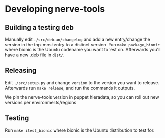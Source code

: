 # Developing nerve-tools


## Building a testing deb

Manually edit `./src/debian/changelog` and add a new entry/change the version in the top-most entry to a distinct version. Run `make package_bionic` where bionic is the Ubuntu codename you want to test on. Afterwards you'll have a new .deb file in `dist/`.

## Releasing

Edit `./src/setup.py` and change `version` to the version you want to release. Afterwards run `make release`, and run the commands it outputs.

We pin the nerve-tools version in puppet hieradata, so you can roll out new versions per environments/regions

## Testing

Run `make itest_bionic` where bionic is the Ubuntu distribution to test for.
